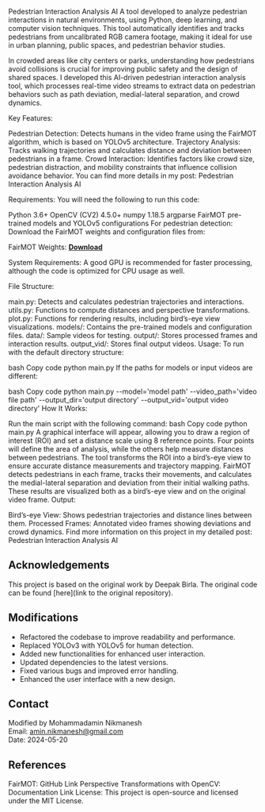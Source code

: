 Pedestrian Interaction Analysis AI
A tool developed to analyze pedestrian interactions in natural environments, using Python, deep learning, and computer vision techniques. This tool automatically identifies and tracks pedestrians from uncalibrated RGB camera footage, making it ideal for use in urban planning, public spaces, and pedestrian behavior studies.

In crowded areas like city centers or parks, understanding how pedestrians avoid collisions is crucial for improving public safety and the design of shared spaces. I developed this AI-driven pedestrian interaction analysis tool, which processes real-time video streams to extract data on pedestrian behaviors such as path deviation, medial-lateral separation, and crowd dynamics.

Key Features:

Pedestrian Detection: Detects humans in the video frame using the FairMOT algorithm, which is based on YOLOv5 architecture.
Trajectory Analysis: Tracks walking trajectories and calculates distance and deviation between pedestrians in a frame.
Crowd Interaction: Identifies factors like crowd size, pedestrian distraction, and mobility constraints that influence collision avoidance behavior.
You can find more details in my post: Pedestrian Interaction Analysis AI


Requirements:
You will need the following to run this code:

Python 3.6+
OpenCV (CV2) 4.5.0+
numpy 1.18.5
argparse
FairMOT pre-trained models and YOLOv5 configurations
For pedestrian detection:
Download the FairMOT weights and configuration files from:

FairMOT Weights:
**[Download](https://github.com/ifzhang/FairMOT)**

System Requirements:
A good GPU is recommended for faster processing, although the code is optimized for CPU usage as well.

File Structure:

main.py: Detects and calculates pedestrian trajectories and interactions.
utils.py: Functions to compute distances and perspective transformations.
plot.py: Functions for rendering results, including bird’s-eye view visualizations.
models/: Contains the pre-trained models and configuration files.
data/: Sample videos for testing.
output/: Stores processed frames and interaction results.
output_vid/: Stores final output videos.
Usage: To run with the default directory structure:

bash
Copy code
python main.py
If the paths for models or input videos are different:

bash
Copy code
python main.py --model='model path' --video_path='video file path' --output_dir='output directory' --output_vid='output video directory'
How It Works:

Run the main script with the following command:
bash
Copy code
python main.py
A graphical interface will appear, allowing you to draw a region of interest (ROI) and set a distance scale using 8 reference points. Four points will define the area of analysis, while the others help measure distances between pedestrians.
The tool transforms the ROI into a bird’s-eye view to ensure accurate distance measurements and trajectory mapping.
FairMOT detects pedestrians in each frame, tracks their movements, and calculates the medial-lateral separation and deviation from their initial walking paths. These results are visualized both as a bird’s-eye view and on the original video frame.
Output:

Bird’s-eye View: Shows pedestrian trajectories and distance lines between them.
Processed Frames: Annotated video frames showing deviations and crowd dynamics.
Find more information on this project in my detailed post: Pedestrian Interaction Analysis AI




## Acknowledgements

This project is based on the original work by Deepak Birla. The original code can be found [here](link to the original repository).

## Modifications

- Refactored the codebase to improve readability and performance.
- Replaced YOLOv3 with YOLOv5 for human detection.
- Added new functionalities for enhanced user interaction.
- Updated dependencies to the latest versions.
- Fixed various bugs and improved error handling.
- Enhanced the user interface with a new design.

## Contact

Modified by Mohammadamin Nikmanesh  
Email: amin.nikmanesh@gmail.com  
Date: 2024-05-20

## References

FairMOT: GitHub Link
Perspective Transformations with OpenCV: Documentation Link
License:
This project is open-source and licensed under the MIT License.
